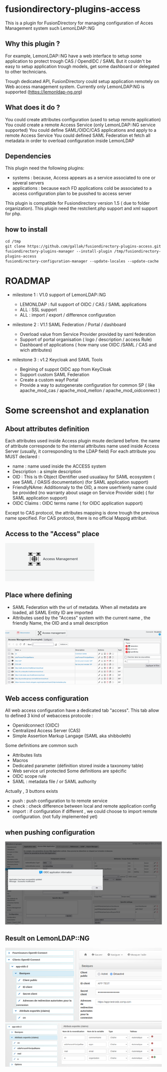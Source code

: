 # fusiondirectory-plugins-access

This is a plugin for FusionDirectory for managing configuration of Acces Management system such LemonLDAP::NG

## Why this plugin ?

For example, LemonLDAP::NG have a web interface to setup some application to protect trough CAS / OpendIDC / SAML
But it couldn't be easy to setup application trough models, get some dashboard or delegated to other technicians.

Trough dedicated API, FusionDirectory could setup application remotely on Web access management system.
Currently only LemonLDAP:NG is supported (https://lemonldap-ng.org)

## What does it do ?

You could create attributes configuration (used to setup remote application)
You could create a remote Access Service (only LemonLDAP::NG service supported)
You could define SAML/OIDC/CAS applications and apply to a remote Access Service
You could defined SAML Federation et fetch all metadata in order to overload configuration inside LemonLDAP

## Dependencies
This plugin need the following plugins:
  - systems : because, Access appears as a service associated to one or several servers
  - applications : because each FD applications cold be associated to a access configuration plan to be pusshed to access server

This plugin is compatible for Fusiondirectory version 1.5 ( due to folder organization).
This plugin need the restclient.php support and xml support for php.


## how to install
```
cd /tmp
git clone https://github.com/gallak/fusiondirectory-plugins-access.git
fusiondirectory-plugins-manager --install-plugin /tmp/fusiondirectory-plugins-access
fusiondirectory-configuration-manager --update-locales --update-cache
```

# ROADMAP

 - milestone 1 : V1.0 support of LemonLDAP::NG
   - LEMONLDAP : full support of OIDC / CAS / SAML applications
   - ALL : SSL support
   - ALL : import / export / difference configuration
   
 - milestone 2 : V1.1 SAML Federation  / Portal / dashboard
   - Overload value from Service Provider provided by saml federation
   - Support of portal organisation ( logo / description / access Rule)
   - Dashboard of applications ( how many use OIDC /SAML / CAS and wich attributes)

 - milestone 3 : v1.2 Keycloak and SAML Tools
   - Begining of suppot OIDC app from KeyCloak
   - Support custom SAML Federation
   - Create a custom wayf Portal
   - Provide a way to autogenerate configuration for common SP ( like apache_mod_cas / apache_mod_mellon / apache_mod_oidconnect )


# Some screenshot and explanation

## About attributes definition

Each attributes used inside Access plugin msute declared before.
the name of attribute corresponde to the internal attributes name used inside Access Server (usually, it corresponding to the LDAP field)
For each attribute you MUST declared :
  - name : name used inside the ACCESS system
  - Description : a simple description
  - OID : This is th Object IDentifier used usualauy for SAML ecosystem ( see SAML / OASIS documentation) (for SAML application support)
  - FriendlyNAme: Additionnaly to the OID, a more userfrienly name could be provided (no warranty about usage on Service Provider side) ( for SAML application support)
  - OIDC Claims : OIDC terms name ( for OIDC application support)

Except to CAS protocol, the attributes mapping is done trough the previous name specified. For CAS protocol, there is no official Mappig attribut.

## Access to the "Access" place
 
![Access to the access place](./contrib/screenshots/access.png)
## Place where defining
  - SAML Federation  with the url of metadata. When all metadata are loaded, all SAML Entity ID are imported
  - Attributes used by the "Access" system with the current name , the friendly Name, the OID and a small description

![Access to the access place](./contrib/screenshots/fed-attr-entity.png)

## Web access configuration

All web access configuration have a dedicated tab "access".
This tab allow to defined 3 kind of webaccess protocole : 
  - Openidconnect (OIDC)
  - Centralized Access Server (CAS)
  - Simple Assertion Markup Langage (SAML aka shibboleth)
  
Some definitions are common such
  - Attributes lists
  - Macros 
  - Dedicated parameter (définition stored inside a taxonomy table)
  - Web service url protected
 Some definitions are spécific
  - OIDC scope rule
  - SAML : metadata file / or SAML authority
  
  
Actually , 3 buttons exists
  - push : push configuration to to remote service
  - check : check difference between local and remote application config
  - import : if configuration if different , we could choose to import remote configuration. (not fully implemented yet)
 
 ## when pushing configuration
 
![Push configuration](./contrib/screenshots/push-oidc.png)
 
 ## Result on LemonLDAP::NG
 
![App definition](./contrib/screenshots/llng-oidc-conf.png)
![Attribute definition](./contrib/screenshots/llng-oidc-app.png)

